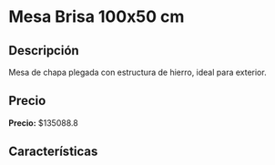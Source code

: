 # Mesa Brisa 100x50 cm

## Descripción

Mesa de chapa plegada con estructura de hierro, ideal para exterior.

## Precio

**Precio:** $135088.8

## Características

